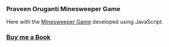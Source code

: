 ### Praveen Oruganti Minesweeper Game

Here with the [Minesweeper Game](https://praveenoruganti.github.io/praveenorugantitech-vanilla-js/0_Projects/praveenorugantitech-minesweeper) developed using JavaScript.

### [Buy me a Book](https://bit.ly/388sUbE)

